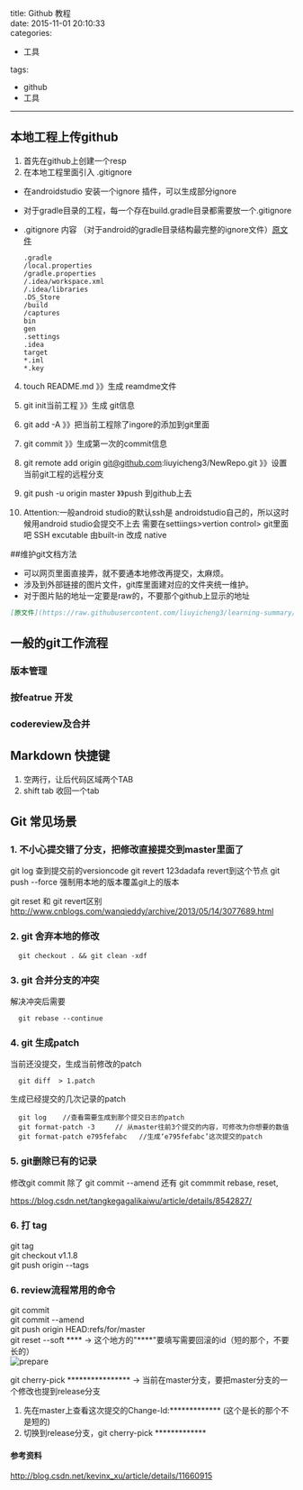 title: Github 教程    
date: 2015-11-01 20:10:33    
categories:    
- 工具    
       
       
       
tags:       
- github    
- 工具    
    
---


## 本地工程上传github
1. 首先在github上创建一个resp
2. 在本地工程里面引入 .gitignore
  * 在androidstudio 安装一个ignore 插件，可以生成部分ignore
  * 对于gradle目录的工程，每一个存在build.gradle目录都需要放一个.gitignore
  * .gitignore 内容 （对于android的gradle目录结构最完整的ignore文件）[原文件](https://raw.githubusercontent.com/liuyicheng3/learning-summary/master/files/.gitignore) 
        
        
        .gradle
        /local.properties
        /gradle.properties
        /.idea/workspace.xml
        /.idea/libraries
        .DS_Store
        /build
        /captures
        bin
        gen
        .settings
        .idea
        target
        *.iml
        *.key



4. touch README.md  》》生成 reamdme文件
    
5. git init当前工程 》》生成 git信息

6. git add -A 》》把当前工程除了ingore的添加到git里面

7. git commit 》》生成第一次的commit信息

8. git remote add origin git@github.com:liuyicheng3/NewRepo.git   》》设置当前git工程的远程分支

9. git push -u origin master 》》push 到github上去

10. Attention:一般android studio的默认ssh是 androidstudio自己的，所以这时候用android studio会提交不上去
  需要在settiings>vertion control> git里面吧 SSH excutable 由built-in 改成 native


##维护git文档方法
 * 可以网页里面直接弄，就不要通本地修改再提交，太麻烦。
 * 涉及到外部链接的图片文件，git库里面建对应的文件夹统一维护。
 * 对于图片贴的地址一定要是raw的，不要那个github上显示的地址
```markdown
[原文件](https://raw.githubusercontent.com/liuyicheng3/learning-summary/master/files/.gitignore) 
```

## 一般的git工作流程

### 版本管理 
### 按featrue 开发
### codereview及合并

## Markdown 快捷键
   1. 空两行，让后代码区域两个TAB
   2. shift tab  收回一个tab


##  Git 常见场景  

###  1. 不小心提交错了分支，把修改直接提交到master里面了

  git log  查到提交前的versioncode
  git revert 123dadafa     revert到这个节点
	git push --force   强制用本地的版本覆盖git上的版本

git  reset  和 git revert区别 http://www.cnblogs.com/wanqieddy/archive/2013/05/14/3077689.html


### 2. git 舍弃本地的修改   

      git checkout . && git clean -xdf

### 3. git 合并分支的冲突   

解决冲突后需要   

      git rebase --continue   

### 4. git 生成patch  

当前还没提交，生成当前修改的patch 

      git diff  > 1.patch    

生成已经提交的几次记录的patch   

      git log    //查看需要生成到那个提交日志的patch
      git format-patch -3     // 从master往前3个提交的内容，可修改为你想要的数值
      git format-patch e795fefabc   //生成‘e795fefabc’这次提交的patch


### 5. git删除已有的记录    

修改git commit 除了 git commit --amend 还有 git commmit rebase, reset,   

https://blog.csdn.net/tangkegagalikaiwu/article/details/8542827/


### 6. 打 tag   

git tag   
git checkout v1.1.8   
 git push origin --tags   

### 6. review流程常用的命令  

git commit   
git commit --amend     
git push origin HEAD:refs/for/master    
git reset --soft ****    -> 这个地方的"****"要填写需要回滚的id（短的那个，不要长的）    
![prepare](https://github.com/liuyicheng3/learning-summary/blob/master/history/git_01.jpeg?raw=true) 

git cherry-pick ****************   -> 当前在master分支，要把master分支的一个修改也提到release分支 

1. 先在master上查看这次提交的Change-Id:*************  (这个是长的那个不是短的)  
2. 切换到release分支，git cherry-pick *************  

#### 参考资料   

http://blog.csdn.net/kevinx_xu/article/details/11660915







